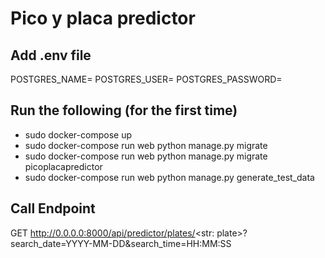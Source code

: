 # Pico y placa predictor
 
## Add .env file

POSTGRES_NAME=
POSTGRES_USER=
POSTGRES_PASSWORD=

## Run the following (for the first time)

- sudo docker-compose up
- sudo docker-compose run web python manage.py migrate
- sudo docker-compose run web python manage.py migrate picoplacapredictor
- sudo docker-compose run web python manage.py generate_test_data

## Call Endpoint

GET http://0.0.0.0:8000/api/predictor/plates/<str: plate>?search_date=YYYY-MM-DD&search_time=HH:MM:SS

